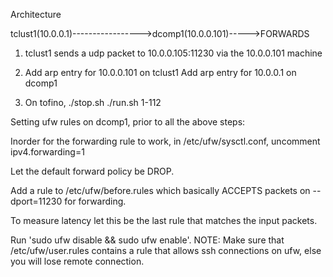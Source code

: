 Architecture

tclust1(10.0.0.1)----------------->dcomp1(10.0.0.101)----->FORWARDS

1) tclust1 sends a udp packet to 10.0.0.105:11230 via the 10.0.0.101 machine

2) Add arp entry for 10.0.0.101 on tclust1
   Add arp entry for 10.0.0.1 on dcomp1

3) On tofino, 
	./stop.sh
	./run.sh 1-112

Setting ufw rules on dcomp1, prior to all the above steps:

Inorder for the forwarding rule to work, in /etc/ufw/sysctl.conf, uncomment ipv4.forwarding=1

Let the default forward policy be DROP.

Add a rule to /etc/ufw/before.rules which basically ACCEPTS packets on --dport=11230 for forwarding.

To measure latency let this be the last rule that matches the input packets.

Run 'sudo ufw disable && sudo ufw enable'. NOTE: Make sure that /etc/ufw/user.rules contains a rule that allows ssh connections on ufw, else you will lose remote connection.


 
